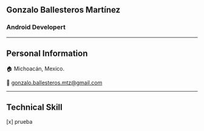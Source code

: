 
<!--
**Elico1905/Elico1905** is a ✨ _special_ ✨ repository because its `README.md` (this file) appears on your GitHub profile.

Here are some ideas to get you started:

- 🔭 I’m currently working on ...
- 🌱 I’m currently learning ...
- 👯 I’m looking to collaborate on ...
- 🤔 I’m looking for help with ...
- 💬 Ask me about ...
- 📫 How to reach me: ...
- 😄 Pronouns: ...
- ⚡ Fun fact: ...
-->

## Gonzalo Ballesteros Martínez
### Android Developert

___

## Personal Information
🏠  Michoacán, Mexico.

📧  gonzalo.ballesteros.mtz@gmail.com
___
## Technical Skill

[x] prueba
